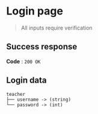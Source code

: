 # Login page

> All inputs require verification

## Success response

**Code** : `200 OK`

## Login data
```
teacher
├── username -> (string)
└── password -> (int)
```